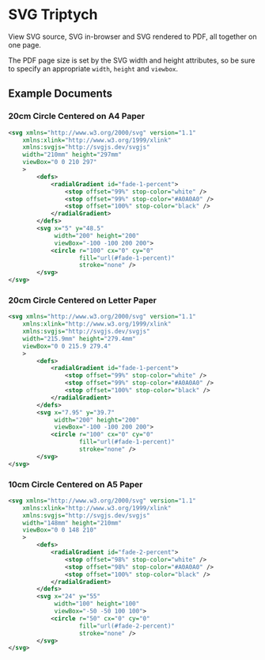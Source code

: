 # SVG Triptych

View SVG source, SVG in-browser and SVG rendered to PDF, all together on one
page.

The PDF page size is set by the SVG width and height attributes, so be sure to
specify an appropriate `width`, `height` and `viewbox`.

## Example Documents

### 20cm Circle Centered on A4 Paper

```svg
<svg xmlns="http://www.w3.org/2000/svg" version="1.1"
    xmlns:xlink="http://www.w3.org/1999/xlink"
    xmlns:svgjs="http://svgjs.dev/svgjs"
    width="210mm" height="297mm"
    viewBox="0 0 210 297"
    >
        <defs>
            <radialGradient id="fade-1-percent">
                <stop offset="99%" stop-color="white" />
                <stop offset="99%" stop-color="#A0A0A0" />
                <stop offset="100%" stop-color="black" />
            </radialGradient>
        </defs>
        <svg x="5" y="48.5"
             width="200" height="200"
             viewBox="-100 -100 200 200">
            <circle r="100" cx="0" cy="0"
                    fill="url(#fade-1-percent)"
                    stroke="none" />
        </svg>
</svg>
```

### 20cm Circle Centered on Letter Paper

```svg
<svg xmlns="http://www.w3.org/2000/svg" version="1.1"
    xmlns:xlink="http://www.w3.org/1999/xlink"
    xmlns:svgjs="http://svgjs.dev/svgjs"
    width="215.9mm" height="279.4mm"
    viewBox="0 0 215.9 279.4"
    >
        <defs>
            <radialGradient id="fade-1-percent">
                <stop offset="99%" stop-color="white" />
                <stop offset="99%" stop-color="#A0A0A0" />
                <stop offset="100%" stop-color="black" />
            </radialGradient>
        </defs>
        <svg x="7.95" y="39.7"
             width="200" height="200"
             viewBox="-100 -100 200 200">
            <circle r="100" cx="0" cy="0"
                    fill="url(#fade-1-percent)"
                    stroke="none" />
        </svg>
</svg>
```

### 10cm Circle Centered on A5 Paper

```svg
<svg xmlns="http://www.w3.org/2000/svg" version="1.1"
    xmlns:xlink="http://www.w3.org/1999/xlink"
    xmlns:svgjs="http://svgjs.dev/svgjs"
    width="148mm" height="210mm"
    viewBox="0 0 148 210"
    >
        <defs>
            <radialGradient id="fade-2-percent">
                <stop offset="98%" stop-color="white" />
                <stop offset="98%" stop-color="#A0A0A0" />
                <stop offset="100%" stop-color="black" />
            </radialGradient>
        </defs>
        <svg x="24" y="55"
             width="100" height="100"
             viewBox="-50 -50 100 100">
            <circle r="50" cx="0" cy="0"
                    fill="url(#fade-2-percent)"
                    stroke="none" />
        </svg>
</svg>
```
